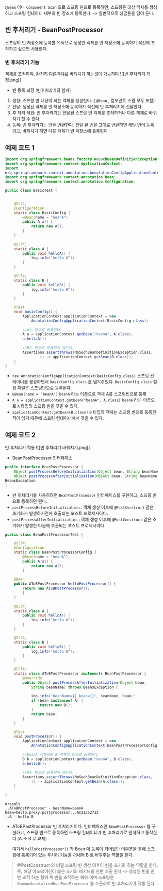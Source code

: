 `@Bean` 이나 `Component Scan` 으로 스프링 핀으로 등록하면, 스프링은 대상 객체를 생성하고
스프링 컨테이너 내부의 빈 장소에 등록한다.
-> 일반적으로 싱글톤을 담아 둔다.

## 빈 후처리기 - BeanPostProcessor
스프링이 빈 저장소에 등록할 목적으로 생성한 객체를 빈 저장소에 등록하기 직전에 조작하고 싶으면 사용한다.
### 빈 후처리기 기능
객체를 조작하여, 완전히 다른객체로 바꿔치기 하는것이 가능하다
![[빈 후처리기 과정.png]]

- 빈 등록 과정 (빈후처리기와 함께)
1. 생성: 스프링 빈 대상이 되는 객체를 생성한다. ( `@Bean` , 컴포넌트 스캔 모두 포함)
2. 전달: 생성된 객체를 빈 저장소에 등록하기 직전에 빈 후처리기에 전달한다.
3. 후 처리 작업: 빈 후처리기는 전달된 스프링 빈 객체를 조작하거나 다른 객체로 바뀌치기 할 수 있다.
4. 등록: 빈 후처리기는 빈을 반환한다. 전달 된 빈을 그대로 반환하면 해당 빈이 등록되고, 바꿔치기 하면 다른 객체가 빈 저장소에 등록된다

## 예제 코드 1
```java
import org.springframework.beans.factory.NoSuchBeanDefinitionException;
import org.springframework.context.ApplicationContext;
import
org.springframework.context.annotation.AnnotationConfigApplicationContext;
import org.springframework.context.annotation.Bean;
import org.springframework.context.annotation.Configuration;

public class BasicTest {

	
	@Slf4j
	@Configuration
	static class BasicConfig {
		@Bean(name = "beanA")
		public A a() {
			return new A();
		}
	}
	
	@Slf4j
	static class A {
		public void helloA() {
			log.info("hello A");
		}
	}
	
	@Slf4j
	static class B {
		public void helloB() {
			log.info("hello B");
		}
	}

	@Test
	void basicConfig() {
		ApplicationContext applicationContext = new
			AnnotationConfigApplicationContext(BasicConfig.class);
	
		//A는 빈으로 등록된다.
		A a = applicationContext.getBean("beanA", A.class);
		a.helloA();
		
		//B는 빈으로 등록되지 않는다.
		Assertions.assertThrows(NoSuchBeanDefinitionException.class,
				() -> applicationContext.getBean(B.class));
	}
}
```

- `new AnnotationConfigApplicationContext(BasicConfig.class)`
	스프링 컨테이너를 생성하면서 `BasicConfig.class` 를 넘겨주었다. `BasicConfig.class` 설정 파일은 스프링빈으로 등록된다.
- `@Bean(name = "beanA")`
	`beanA` 라는 이름으로 객체 A를 스프링빈으로 등록
- `A a = applicationContext.getBean("beanA", A.class)`
	`beanA` 라는 이름으로 `A` 타입의 스프링 빈을 찾을 수 있다.
- `applicationContext.getBean(B.class)`
	`B` 타입의 객체는 스프링 빈으로 등록한 적이 없기 때문에 스프링 컨테이너에서 찾을 수 없다.

## 예제 코드 2
빈 후처리기 적용
![[빈 후처리기 바꿔치기.png]]
- BeanPostProcessor 인터페이스
```java
public interface BeanPostProcessor {
	Object postProcessBeforeInitialization(Object bean, String beanName) throws BeansException
	Object postProcessAfterInitialization(Object bean, String beanName) throws
BeansException
}
```
- 빈 후처리기를 사용하려면 `BeanPostProcessor` 인터페이스를 구현하고, 스프링 빈으로 등록하면 된다.
- `postProcessBeforeInitialization` : 객체 생성 이후에 `@PostConstruct` 같은 초기화가 발생하기전에 호출되는 포스트 프로세서이다.
- `postProcessAfterInitialization` : 객체 생성 이후에 `@PostConstruct` 같은 초기화가 발생한 다음에 호출되는 포스트 프로세서이다
```java
public class BeanPostProcessorTest {

	@Slf4j
	@Configuration
	static class BeanPostProcessorConfig {
		@Bean(name = "beanA")
		public A a() {
			return new A();
		}
 
	@Bean
	public AToBPostProcessor helloPostProcessor() {
		return new AToBPostProcessor();
		}
	}
	
	@Slf4j
	static class A {
		public void helloA() {
			log.info("hello A");
		}
	}

	@Slf4j
	static class B {
		public void helloB() {
			log.info("hello B");
		}
	}

	@Slf4j
	static class AToBPostProcessor implements BeanPostProcessor {
		@Override
		public Object postProcessAfterInitialization(Object bean, 
			String beanName) throws BeansException {
			
			log.info("beanName={} bean={}", beanName, bean);
			if (bean instanceof A) {
				return new B();
			}
			return bean;
		}
	}

	@Test
	void postProcessor() {
		ApplicationContext applicationContext = new
			AnnotationConfigApplicationContext(BeanPostProcessorConfig.class);
		
		//beanA 이름으로 B 객체가 빈으로 등록된다.
		B b = applicationContext.getBean("beanA", B.class);
		b.helloB();
		
		//A는 빈으로 등록되지 않는다.
		Assertions.assertThrows(NoSuchBeanDefinitionException.class,
			() -> applicationContext.getBean(A.class));
	}
	
}
```
```shell
#result
..AToBPostProcessor - beanName=beanA bean=hello.proxy.postprocessor...A@21362712
..B - hello B
```

- AToBPostProcessor
	빈 후처리기이다. 인터페이스인 `BeanPostProcessor` 를 구현하고, 스프링 빈으로 등록하면 스프링 컨테이너가 빈 후처리기로 인식하고 동작한다 (A -> B 로 교체)

	여기서 `helloPostProcessor()` 가  Bean 에 등록이 되어있단 이부분을 통해 스프링에 등록되어 있는 후처리 기능을 꺼내어 B 로 바꿔주는 역활을 한다.

> @PostConstruct 의 비밀
> 스프링 빈 생성 이후이 빈을 초기화 하는 역활을 한다. 즉, 해당 어노테이션이 붙은 초기화 메서드를 한번 호출 한다 -> 생성된 빈을 한번 조작 하는 행위
> 즉 빈을 조작하는 해위 이며 스프링은 `CommonAnnotationBeanPostProcessor` 를 호출하여 빈 후처리기가 작동 된다.